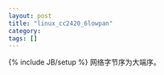 ```yaml
---
layout: post
title: "linux_cc2420_6lowpan"
category: 
tags: []
---
```

{% include JB/setup %}
网络字节序为大端序。
